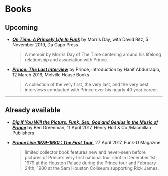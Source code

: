 
# Books

## Upcoming

- [***On Time: A Princely Life In Funk***](https://www.dacapopress.com/titles/morris-day/on-time/9780306922206/) by Morris Day, with David Ritz, 5 November 2019, Da Capo Press

   > A memoir by Morris Day of The Time centering around his lifelong relationship and association with Prince.

- [***Prince: The Last Interview***](https://www.mhpbooks.com/books/prince-the-last-interview/) by Prince, introduction by Hanif Abdurraqib, 12 March 2019, Melville House Books 

   > A collection of the very first, the very last, and the very best interviews conducted with Prince over his nearly 40 year career.
   
---

## Already available

 - [***Dig If You Will the Picture: Funk, Sex, God and Genius in the Music of Prince***](https://us.macmillan.com/books/9781250128379) by Ben Greenman, 11 April 2017, Henry Holt & Co./Macmillan Publishers
 
 - [***Prince Live 1979-1980 : The First Tour***](http://www.funku.fr/en/2017/prince-live-1979-1980-the-first-tour-2/), 27 April 2017, Funk-U Magazine
    > limited collector book features new and never-seen before pictures of Prince’s very first national tour shot in December 1st, 1979 at the Houston Palace during the Prince tour and February 24th, 1980 at the Sam Houston Coliseum supporting Rick James.
